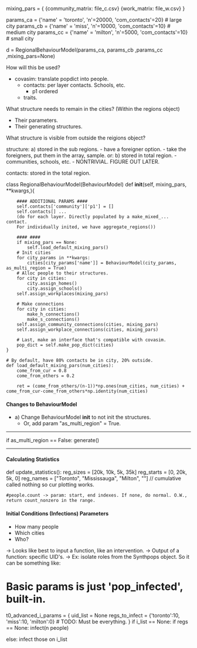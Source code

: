 mixing_pars = {
    {community_matrix: file_c.csv}
    {work_matrix: file_w.csv}
}

params_ca = {'name' = 'toronto', 'n'=20000, 'com_contacts'=20} # large city
params_cb = {'name' = 'miss',    'n'=10000, 'com_contacts'=10} # medium city
params_cc = {'name' = 'milton',  'n'=5000,  'com_contacts'=10} # small city

d = RegionalBehaviourModel(params_ca, params_cb ,params_cc ,mixing_pars=None)

How will this be used?
- covasim: translate popdict into people.
    - contacts: per layer contacts. Schools, etc.
        - p1 ordered
    - traits.

What structure needs to remain in the cities? (Within the regions object)
- Their parameters.
- Their generating structures.

What structure is visible from outside the reigions object?

structure: a) stored in the sub regions. 
    - have a foreigner option. 
        - take the foreigners, put them in the array, sample.
or:
           b) stored in total region.
    - communities, schools, etc. 
    - NONTRIVIAL. FIGURE OUT LATER. 

contacts: stored in the total region.


class RegionalBehaviourModel(BehaviourModel)
    def __init__(self, mixing_pars, **kwargs,){

        #### ADDITIONAL PARAMS ####
        self.contacts['community']['p1'] = []
        self.contacts[] ...
        (do for each layer. Directly populated by a make_mixed_... contact. 
        For individually inited, we have aggregate_regions())

        #### ####
        if mixing_pars == None: 
            self.load_default_mixing_pars()
        # Init cities
        for city_params in **kwargs: 
            cities[city_params['name']] = BehaviourModel(city_params, as_multi_region = True)
        # Alloc people to their structures.
        for city in cities:
            city.assign_homes()
            city.assign_schools()
        self.assign_workplaces(mixing_pars)

        # Make connections
        for city in cities: 
            make_h_connections()
            make_s_connections()
        self.assign_community_connections(cities, mixing_pars)
        self.assign_workplace_connections(cities, mixing_pars)

        # Last, make an interface that's compatible with covasim.
        pop_dict = self.make_pop_dict(cities)
    }

    # By default, have 80% contacts be in city, 20% outside.
    def load_default_mixing_pars(num_cities):
        come_from_cur = 0.8
        come_from_others = 0.2
        
        ret = (come_from_others/(n-1))*np.ones(num_cities, num_cities) + come_from_cur-come_from_others*np.identity(num_cities)
        
#### Changes to BehaviourModel ####
- a) Change BehaviourModel __init__ to not init the structures.
    - Or, add param "as_multi_region" = True. 

___
if as_multi_region == False:
    generate()
___

#### Calculating Statistics ####

def update_statistics():
    reg_sizes = [20k, 10k, 5k, 35k]
    reg_starts = [0, 20k, 5k, 0]
    reg_names = ["Toronto", "Mississauga", "Milton", ""] // cumulative called nothing so cur plotting works.

    #people.count -> param: start, end indexes. If none, do normal. O.W., return count_nonzero in the range. 

#### Initial Conditions (Infections) Parameters ####
- How many people
- Which cities
- Who?

-> Looks like best to input a function, like an intervention.
    -> Output of a function: specific UID's.
    -> Ex: isolate roles from the Synthpops object. 
So it can be something like:

# Basic params is just 'pop_infected', built-in.
t0_advanced_i_params = {
    uid_list = None
    regs_to_infect = {'toronto':10, 'miss':10, 'milton':0} # TODO: Must be everything. 
}
if i_list == None:
    if regs == None:
        infect(n people)
    
else:
    infect those on i_list